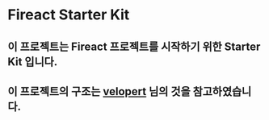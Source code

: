 # Fireact Starter Kit

## 이 프로젝트는 Fireact 프로젝트를 시작하기 위한 Starter Kit 입니다.

## 이 프로젝트의 구조는 [velopert](https://github.com/velopert) 님의 것을 참고하였습니다.

